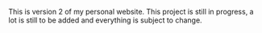 This is version 2 of my personal website.
This project is still in progress, a lot is still to be added and everything is subject to change.
